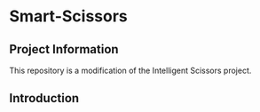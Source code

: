 
# Smart-Scissors

## Project Information

This repository is a modification of the Intelligent Scissors project.

## Introduction
